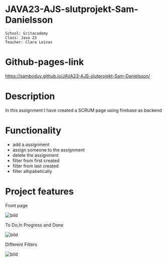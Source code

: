 # JAVA23-AJS-slutprojekt-Sam-Danielsson
```
School: Gritacademy
Class: Java 23
Teacher: Clara Leivas
```
# Github-pages-link
https://samboduy.github.io/JAVA23-AJS-slutprojekt-Sam-Danielsson/

# Description
In this assignment I have created a SCRUM page using firebase as backend

# Functionality
- add a assignment
- assign someone to the assignment
- delete the assignment
- filter from first created
- filter from last created
- filter alhpabetically 

# Project features
Front page

![bild](https://github.com/Samboduy/JAVA23-AJS-slutprojekt-Sam-Danielsson/assets/151514178/65ecfddf-2c92-4049-9c73-eadfe4c9ac4b)


To Do,In Progress and Done 

![bild](https://github.com/Samboduy/JAVA23-AJS-slutprojekt-Sam-Danielsson/assets/151514178/b7499ef1-f347-4c55-9bbe-79ea0ec9c8ab)

Different Filters

![bild](https://github.com/Samboduy/JAVA23-AJS-slutprojekt-Sam-Danielsson/assets/151514178/e4dc0762-58a3-483e-bdb3-75012a459a0f)

